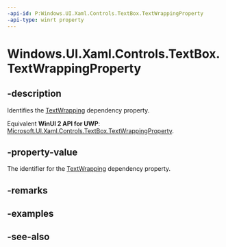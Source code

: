 ```yaml
---
-api-id: P:Windows.UI.Xaml.Controls.TextBox.TextWrappingProperty
-api-type: winrt property
---
```


<!-- Property syntax
public Windows.UI.Xaml.DependencyProperty TextWrappingProperty { get; }
-->

# Windows.UI.Xaml.Controls.TextBox.TextWrappingProperty

## -description
Identifies the [TextWrapping](textbox_textwrapping.md) dependency property.

Equivalent **WinUI 2 API for UWP**: [Microsoft.UI.Xaml.Controls.TextBox.TextWrappingProperty](/windows/winui/api/microsoft.ui.xaml.controls.textbox.textwrappingproperty).

## -property-value
The identifier for the [TextWrapping](textbox_textwrapping.md) dependency property.

## -remarks

## -examples

## -see-also
